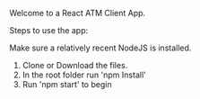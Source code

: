 Welcome to a React ATM Client App.

Steps to use the app:

Make sure a relatively recent NodeJS is installed.

1. Clone or Download the files.
2. In the root folder run 'npm Install'
5. Run 'npm start' to begin

